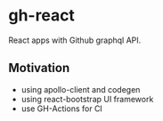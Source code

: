 # gh-react

React apps with Github graphql API.

## Motivation

- using apollo-client and codegen
- using react-bootstrap UI framework
- use GH-Actions for CI
